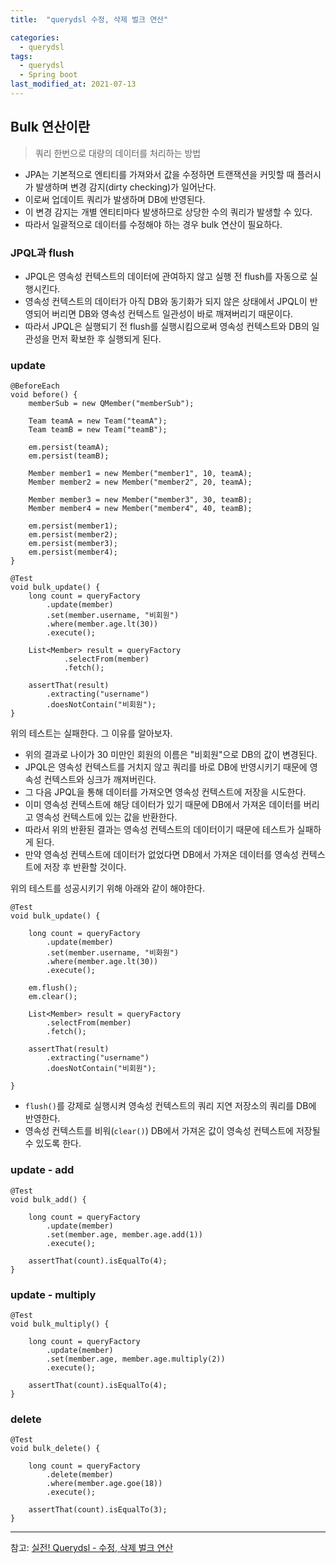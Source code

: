 ```yaml
---
title:  "querydsl 수정, 삭제 벌크 연산"

categories:
  - querydsl
tags:
  - querydsl
  - Spring boot
last_modified_at: 2021-07-13
---
```


## Bulk 연산이란
> 쿼리 한번으로 대량의 데이터를 처리하는 방법

* JPA는 기본적으로 엔티티를 가져와서 값을 수정하면 트랜잭션을 커밋할 때 플러시가 발생하며 변경 감지(dirty checking)가 일어난다.
* 이로써 업데이트 쿼리가 발생하며 DB에 반영된다.
* 이 변경 감지는 개별 엔티티마다 발생하므로 상당한 수의 쿼리가 발생할 수 있다.
* 따라서 일괄적으로 데이터를 수정해야 하는 경우 bulk 연산이 필요하다.

### JPQL과 flush
* JPQL은 영속성 컨텍스트의 데이터에 관여하지 않고 실행 전 flush를 자동으로 실행시킨다.
* 영속성 컨텍스트의 데이터가 아직 DB와 동기화가 되지 않은 상태에서 JPQL이 반영되어 버리면 DB와 영속성 컨텍스트 일관성이 바로 깨져버리기 때문이다.
* 따라서 JPQL은 실행되기 전 flush를 실행시킴으로써 영속성 컨텍스트와 DB의 일관성을 먼저 확보한 후 실행되게 된다.

### update
~~~
@BeforeEach
void before() {
    memberSub = new QMember("memberSub");

    Team teamA = new Team("teamA");
    Team teamB = new Team("teamB");

    em.persist(teamA);
    em.persist(teamB);

    Member member1 = new Member("member1", 10, teamA);
    Member member2 = new Member("member2", 20, teamA);

    Member member3 = new Member("member3", 30, teamB);
    Member member4 = new Member("member4", 40, teamB);

    em.persist(member1);
    em.persist(member2);
    em.persist(member3);
    em.persist(member4);
}

@Test
void bulk_update() {
    long count = queryFactory
        .update(member)
        .set(member.username, "비회원")
        .where(member.age.lt(30))
        .execute();
    
    List<Member> result = queryFactory
            .selectFrom(member)
            .fetch();
 
    assertThat(result)
        .extracting("username")
        .doesNotContain("비회원");
}
~~~
위의 테스트는 실패한다. 그 이유를 알아보자.

* 위의 결과로 나이가 30 미만인 회원의 이름은 "비회원"으로 DB의 값이 변경된다.
* JPQL은 영속성 컨텍스트를 거치지 않고 쿼리를 바로 DB에 반영시키기 때문에 영속성 컨텍스트와 싱크가 깨져버린다.
* 그 다음 JPQL을 통해 데이터를 가져오면 영속성 컨텍스트에 저장을 시도한다.
* 이미 영속성 컨텍스트에 해당 데이터가 있기 때문에 DB에서 가져온 데이터를 버리고 영속성 컨텍스트에 있는 값을 반환한다.
* 따라서 위의 반환된 결과는 영속성 컨텍스트의 데이터이기 때문에 테스트가 실패하게 된다.
* 만약 영속성 컨텍스트에 데이터가 없었다면 DB에서 가져온 데이터를 영속성 컨텍스트에 저장 후 반환할 것이다.

위의 테스트를 성공시키기 위해 아래와 같이 해야한다.
~~~
@Test
void bulk_update() {

    long count = queryFactory
        .update(member)
        .set(member.username, "비화원")
        .where(member.age.lt(30))
        .execute();

    em.flush();
    em.clear();

    List<Member> result = queryFactory
        .selectFrom(member)
        .fetch();

    assertThat(result)
        .extracting("username")
        .doesNotContain("비회원");

}
~~~
* `flush()`를 강제로 실행시켜 영속성 컨텍스트의 쿼리 지연 저장소의 쿼리를 DB에 반영한다.
* 영속성 컨텍스트를 비워(`clear()`) DB에서 가져온 값이 영속성 컨텍스트에 저장될 수 있도록 한다.

### update - add
~~~
@Test
void bulk_add() {

    long count = queryFactory
        .update(member)
        .set(member.age, member.age.add(1))
        .execute();

    assertThat(count).isEqualTo(4);
}
~~~

### update - multiply
~~~
@Test
void bulk_multiply() {
    
    long count = queryFactory
        .update(member)
        .set(member.age, member.age.multiply(2))
        .execute();

    assertThat(count).isEqualTo(4);
}
~~~

### delete
~~~
@Test
void bulk_delete() {

    long count = queryFactory
        .delete(member)
        .where(member.age.goe(18))
        .execute();

    assertThat(count).isEqualTo(3);
}
~~~


<hr>

참고: [실전! Querydsl - 수정, 삭제 벌크 연산](https://www.inflearn.com/course/Querydsl-%EC%8B%A4%EC%A0%84/lecture/30141?tab=community)
